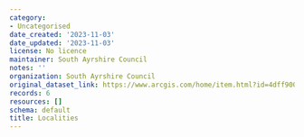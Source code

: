 ```yaml
---
category:
- Uncategorised
date_created: '2023-11-03'
date_updated: '2023-11-03'
license: No licence
maintainer: South Ayrshire Council
notes: ''
organization: South Ayrshire Council
original_dataset_link: https://www.arcgis.com/home/item.html?id=4dff900b60164a999006fab16f536f7d
records: 6
resources: []
schema: default
title: Localities
---
```

